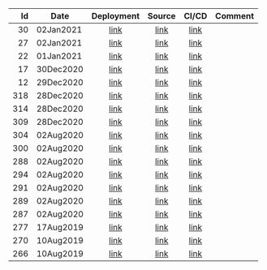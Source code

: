 | Id | Date | Deployment | Source | CI/CD | Comment |
| -: | ---- | :--------: | :----: | :---: | ------- |
| 30 | 02Jan2021 | [link](https://torbjorv.github.io/paintbobs/versions/30/) | [link](https://github.com/torbjorv/paintbobs/commit/719f36d3542555ed6bc59fb70e2b5d29dfa13937) | [link](https://circleci.com/workflow-run/976acdd3-9a83-4f4d-8186-41d22c5094d8) | |
| 27 | 02Jan2021 | [link](https://torbjorv.github.io/paintbobs/versions/27/) | [link](https://github.com/torbjorv/paintbobs/commit/8959a929f36d8303c140a8281f96d9abf1d7cac5) | [link](https://circleci.com/workflow-run/7daa62b4-70d0-456c-a63c-b41122d28823) | |
| 22 | 01Jan2021 | [link](https://torbjorv.github.io/paintbobs/versions/22/) | [link](https://github.com/torbjorv/paintbobs/commit/fc090b1b1352667d53598a41f0170b22f3bdee55) | [link](https://circleci.com/workflow-run/396f9383-bb1b-4326-92f0-1b2294158a9e) | |
| 17 | 30Dec2020 | [link](https://torbjorv.github.io/paintbobs/versions/17/) | [link](https://github.com/torbjorv/paintbobs/commit/c82961bf5f98af24144798522556931a53cebe6e) | [link](https://circleci.com/workflow-run/fc603a57-cb26-4981-9c3a-a8a6e9485dec) | |
| 12 | 29Dec2020 | [link](https://torbjorv.github.io/paintbobs/versions/12/) | [link](https://github.com/torbjorv/paintbobs/commit/29ac4e7bcf8906946a9e679c2d42ff0cbd863d05) | [link](https://circleci.com/workflow-run/7e5de590-a086-4434-abde-2e4c10337c2a) | |
| 318 | 28Dec2020 | [link](https://torbjorv.github.io/shadebobs/versions/318/) | [link](https://github.com/torbjorv/shadebobs/commit/64d0059bb41a2ab695e1f48b1315618ebae218ee) | [link](https://circleci.com/workflow-run/39714d57-8c69-4dc7-bd70-07e1f733c5cc) | |
| 314 | 28Dec2020 | [link](https://torbjorv.github.io/shadebobs/versions/314/) | [link](https://github.com/torbjorv/shadebobs/commit/767b64b495e2d0ca91e3e476cfe18bd6635f1491) | [link](https://circleci.com/workflow-run/39ab1aa4-5cae-44d1-982d-f8a7ae7a2c8f) | |
| 309 | 28Dec2020 | [link](https://torbjorv.github.io/shadebobs/versions/309/) | [link](https://github.com/torbjorv/shadebobs/commit/d3b12d150d616b6e10e409bed21ef17a6de46889) | [link](https://circleci.com/workflow-run/79084fcc-6e09-4ad5-9e53-45a2eea68143) | |
| 304 | 02Aug2020 | [link](https://torbjorv.github.io/shadebobs/versions/304/) | [link](https://github.com/torbjorv/shadebobs/commit/3c6ce5ba53c7804690409c7aca174266cbdb2ed3) | [link](https://circleci.com/workflow-run/305467c0-4629-4aa1-a016-e9cd2a43adbc) | |
| 300 | 02Aug2020 | [link](https://torbjorv.github.io/shadebobs/versions/300/) | [link](https://github.com/torbjorv/shadebobs/commit/619e79fddd635d88178837ac4ad1c6bff91d435e) | [link](https://circleci.com/workflow-run/d0a288bf-6fd4-416b-aa92-b3d49a6003b1) | |
| 288 | 02Aug2020 | [link](https://torbjorv.github.io/shadebobs/versions/288/) | [link](https://github.com/torbjorv/shadebobs/commit/752aecbf3d09b650b63543814a7de603afae8ddc) | [link](https://circleci.com/workflow-run/4b79260f-cff5-4e8a-bd0e-21d0d75d9c83) | |
| 294 | 02Aug2020 | [link](https://torbjorv.github.io/shadebobs/versions/294/) | [link](https://github.com/torbjorv/shadebobs/commit/65c6f1b2401e574daafb387fdbb5079745680c7e) | [link](https://circleci.com/workflow-run/18e49960-90e8-48c8-9dc4-fbda803d4fa0) | |
| 291 | 02Aug2020 | [link](https://torbjorv.github.io/shadebobs/versions/291/) | [link](https://github.com/torbjorv/shadebobs/commit/e1c3a82218a8b40c9b5261ed81a8a7d13172d46e) | [link](https://circleci.com/workflow-run/03f02fd2-69a9-448b-a8c3-de320f110eab) | |
| 289 | 02Aug2020 | [link](https://torbjorv.github.io/shadebobs/versions/289/) | [link](https://github.com/torbjorv/shadebobs/commit/84d5fae72a1ae17a121c61421b34420d7aa563f1) | [link](https://circleci.com/workflow-run/c13fd47a-56ee-41ef-85b8-2ad54bee8e59) | |
| 287 | 02Aug2020 | [link](https://torbjorv.github.io/shadebobs/versions/287/) | [link](https://github.com/torbjorv/shadebobs/commit/038294195817f1eee6d1466185c5df5b1d8d370d) | [link](https://circleci.com/workflow-run/f12d567d-0766-48fa-9fd2-12bc73d0f8a0) | |
| 277 | 17Aug2019 | [link](https://torbjorv.github.io/shadebobs/versions/277/) | [link](https://github.com/torbjorv/shadebobs/commit/e02c72158c0b74237a759eb5167afee7b52c4b26) | [link](https://circleci.com/workflow-run/e68b96d6-ec31-4ea4-b026-1c36c99f6d8a) | |
| 270 | 10Aug2019 | [link](https://torbjorv.github.io/shadebobs/versions/270/) | [link](https://github.com/torbjorv/shadebobs/commit/abe99ec927da8f3e99b504bd773750fce1f368a4) | [link](https://circleci.com/workflow-run/43f0cc4f-9110-4222-8972-6f72c7a8cb5c) | |
| 266 | 10Aug2019 | [link](https://torbjorv.github.io/shadebobs//versions/266/) | [link](https://github.com/torbjorv/shadebobs/commit/bedd92047a27d6dddddb30e2322f7879b93d0e51) | [link](https://circleci.com/workflow-run/cb4ff996-fb68-4e79-b765-c606d015da44) | |


